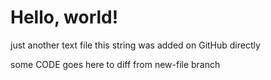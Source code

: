 # Hello, world!

just another text file
this string was added on GitHub directly

some CODE goes here to diff from new-file branch
